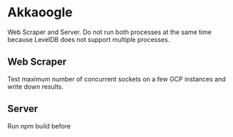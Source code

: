 # Akkaoogle

Web Scraper and Server. Do not run both processes at the same time because LevelDB does not support multiple processes.

## Web Scraper
Test maximum number of concurrent sockets on a few GCP instances and write down results.

## Server

Run npm build before